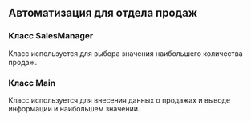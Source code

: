 ## Автоматизация для отдела продаж

### Класс SalesManager

Класс используется для выбора значения наибольшего количества продаж.

### Класс Main

Класс используется для внесения данных о продажах и выводе информации и наибольшем значении.
